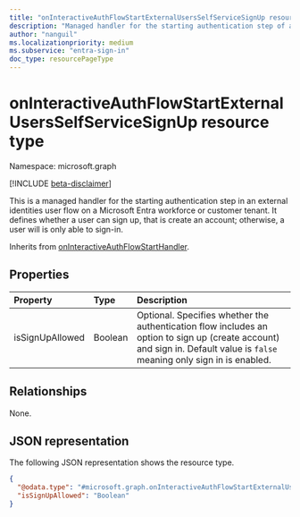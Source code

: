 ```yaml
---
title: "onInteractiveAuthFlowStartExternalUsersSelfServiceSignUp resource type"
description: "Managed handler for the starting authentication step of an external identities user flow."
author: "nanguil"
ms.localizationpriority: medium
ms.subservice: "entra-sign-in"
doc_type: resourcePageType
---
```


# onInteractiveAuthFlowStartExternalUsersSelfServiceSignUp resource type

Namespace: microsoft.graph

[!INCLUDE [beta-disclaimer](../../includes/beta-disclaimer.md)]

This is a managed handler for the starting authentication step in an external identities user flow on a Microsoft Entra workforce or customer tenant. It defines whether a user can sign up, that is create an account; otherwise, a user will is only able to sign-in.

Inherits from [onInteractiveAuthFlowStartHandler](../resources/oninteractiveauthflowstarthandler.md).

## Properties
|Property|Type|Description|
|:---|:---|:---|
|isSignUpAllowed|Boolean|Optional. Specifies whether the authentication flow includes an option to sign up (create account) and sign in. Default value is `false` meaning only sign in is enabled.|

## Relationships
None.

## JSON representation
The following JSON representation shows the resource type.
<!-- {
  "blockType": "resource",
  "@odata.type": "microsoft.graph.onInteractiveAuthFlowStartExternalUsersSelfServiceSignUp"
}
-->
``` json
{
  "@odata.type": "#microsoft.graph.onInteractiveAuthFlowStartExternalUsersSelfServiceSignUp",
  "isSignUpAllowed": "Boolean"
}
```
